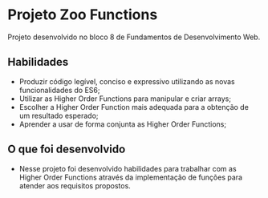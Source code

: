# Projeto Zoo Functions
Projeto desenvolvido no bloco 8 de Fundamentos de Desenvolvimento Web.


## Habilidades

- Produzir código legível, conciso e expressivo utilizando as novas funcionalidades do ES6;
- Utilizar as Higher Order Functions para manipular e criar arrays;
- Escolher a Higher Order Function mais adequada para a obtenção de um resultado esperado;
- Aprender a usar de forma conjunta as Higher Order Functions;


## O que foi desenvolvido

- Nesse projeto foi desenvolvido habilidades para trabalhar com as Higher Order Functions através da implementação de funções para atender aos requisitos propostos.
